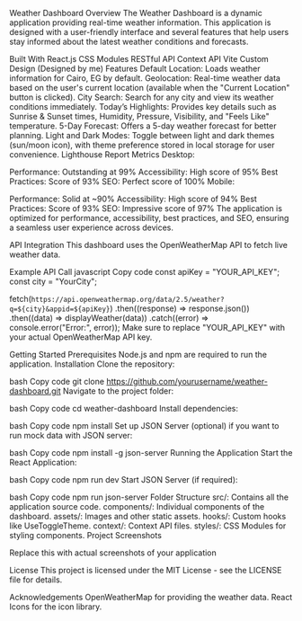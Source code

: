 Weather Dashboard
Overview
The Weather Dashboard is a dynamic application providing real-time weather information. This application is designed with a user-friendly interface and several features that help users stay informed about the latest weather conditions and forecasts.

Built With
React.js
CSS Modules
RESTful API
Context API
Vite
Custom Design (Designed by me)
Features
Default Location: Loads weather information for Cairo, EG by default.
Geolocation: Real-time weather data based on the user's current location (available when the "Current Location" button is clicked).
City Search: Search for any city and view its weather conditions immediately.
Today’s Highlights: Provides key details such as Sunrise & Sunset times, Humidity, Pressure, Visibility, and "Feels Like" temperature.
5-Day Forecast: Offers a 5-day weather forecast for better planning.
Light and Dark Modes: Toggle between light and dark themes (sun/moon icon), with theme preference stored in local storage for user convenience.
Lighthouse Report Metrics
Desktop:

Performance: Outstanding at 99%
Accessibility: High score of 95%
Best Practices: Score of 93%
SEO: Perfect score of 100%
Mobile:

Performance: Solid at ~90%
Accessibility: High score of 94%
Best Practices: Score of 93%
SEO: Impressive score of 97%
The application is optimized for performance, accessibility, best practices, and SEO, ensuring a seamless user experience across devices.

API Integration
This dashboard uses the OpenWeatherMap API to fetch live weather data.

Example API Call
javascript
Copy code
const apiKey = "YOUR_API_KEY";
const city = "YourCity";

fetch(`https://api.openweathermap.org/data/2.5/weather?q=${city}&appid=${apiKey}`)
  .then((response) => response.json())
  .then((data) => displayWeather(data))
  .catch((error) => console.error("Error:", error));
Make sure to replace "YOUR_API_KEY" with your actual OpenWeatherMap API key.

Getting Started
Prerequisites
Node.js and npm are required to run the application.
Installation
Clone the repository:

bash
Copy code
git clone https://github.com/yourusername/weather-dashboard.git
Navigate to the project folder:

bash
Copy code
cd weather-dashboard
Install dependencies:

bash
Copy code
npm install
Set up JSON Server (optional) if you want to run mock data with JSON server:

bash
Copy code
npm install -g json-server
Running the Application
Start the React Application:

bash
Copy code
npm run dev
Start JSON Server (if required):

bash
Copy code
npm run json-server
Folder Structure
src/: Contains all the application source code.
components/: Individual components of the dashboard.
assets/: Images and other static assets.
hooks/: Custom hooks like UseToggleTheme.
context/: Context API files.
styles/: CSS Modules for styling components.
Project Screenshots

Replace this with actual screenshots of your application

License
This project is licensed under the MIT License - see the LICENSE file for details.

Acknowledgements
OpenWeatherMap for providing the weather data.
React Icons for the icon library.
